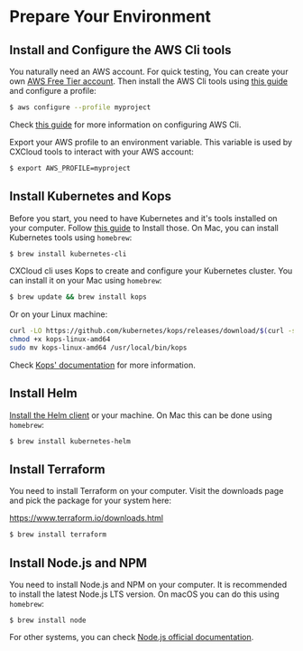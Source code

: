 # Prepare Your Environment

## Install and Configure the AWS Cli tools

You naturally need an AWS account. For quick testing, You can create your own [AWS Free Tier account](https://aws.amazon.com/free/). Then install the AWS Cli tools using [this guide](https://docs.aws.amazon.com/cli/latest/userguide/installing.html) and configure a profile:

```bash
$ aws configure --profile myproject
```

Check [this guide](https://docs.aws.amazon.com/cli/latest/userguide/cli-chap-getting-started.html) for more information on configuring AWS Cli.

Export your AWS profile to an environment variable. This variable is used by CXCloud tools to interact with your AWS account:

```bash
$ export AWS_PROFILE=myproject
```

## Install Kubernetes and Kops

Before you start, you need to have Kubernetes and it's tools installed on your computer. Follow [this guide](https://kubernetes.io/docs/tasks/tools/install-kubectl/) to Install those. On Mac, you can install Kubernetes tools using `homebrew`:

```bash
$ brew install kubernetes-cli
```

CXCloud cli uses Kops to create and configure your Kubernetes cluster. You can install it on your Mac using `homebrew`: 

```bash
$ brew update && brew install kops
```

Or on your Linux machine:

```bash
curl -LO https://github.com/kubernetes/kops/releases/download/$(curl -s https://api.github.com/repos/kubernetes/kops/releases/latest | grep tag_name | cut -d '"' -f 4)/kops-linux-amd64
chmod +x kops-linux-amd64
sudo mv kops-linux-amd64 /usr/local/bin/kops
```

Check [Kops' documentation](https://github.com/kubernetes/kops#installing) for more information.

## Install Helm

[Install the Helm client](https://docs.helm.sh/using_helm/#installing-helm) or your machine. On Mac this can be done using `homebrew`:

```bash
$ brew install kubernetes-helm
```

## Install Terraform

You need to install Terraform on your computer. Visit the downloads page and pick the package for your system here:

https://www.terraform.io/downloads.html

```bash
$ brew install terraform
```

## Install Node.js and NPM

You need to install Node.js and NPM on your computer. It is recommended to install the latest Node.js LTS version. On macOS you can do this using `homebrew`:

```text
$ brew install node
```

For other systems, you can check [Node.js official documentation](https://nodejs.org/en/download/package-manager/).

